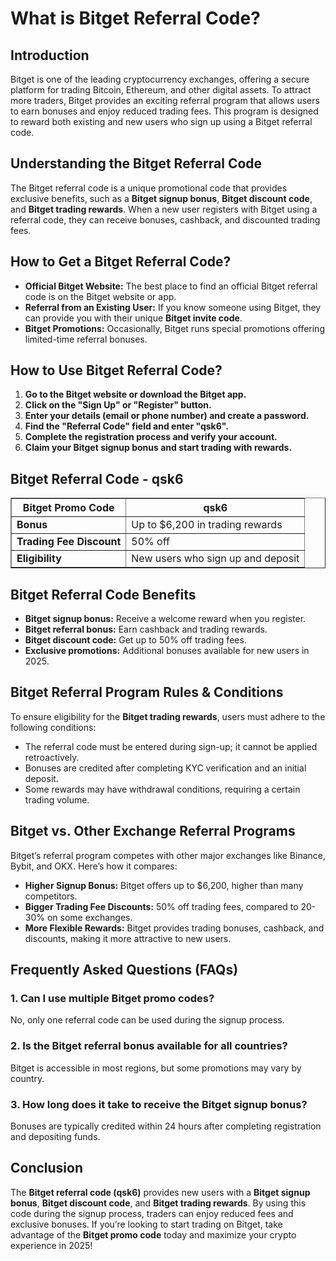 <h1>What is Bitget Referral Code?</h1>
<h2>Introduction</h2>
<p>Bitget is one of the leading cryptocurrency exchanges, offering a secure platform for trading Bitcoin, Ethereum, and other digital assets. To attract more traders, Bitget provides an exciting referral program that allows users to earn bonuses and enjoy reduced trading fees. This program is designed to reward both existing and new users who sign up using a Bitget referral code.</p>

<h2>Understanding the Bitget Referral Code</h2>
<p>The Bitget referral code is a unique promotional code that provides exclusive benefits, such as a <strong>Bitget signup bonus</strong>, <strong>Bitget discount code</strong>, and <strong>Bitget trading rewards</strong>. When a new user registers with Bitget using a referral code, they can receive bonuses, cashback, and discounted trading fees.</p>

<h2>How to Get a Bitget Referral Code?</h2>
<ul>
    <li><strong>Official Bitget Website:</strong> The best place to find an official Bitget referral code is on the Bitget website or app.</li>
    <li><strong>Referral from an Existing User:</strong> If you know someone using Bitget, they can provide you with their unique <strong>Bitget invite code</strong>.</li>
    <li><strong>Bitget Promotions:</strong> Occasionally, Bitget runs special promotions offering limited-time referral bonuses.</li>
</ul>

<h2>How to Use Bitget Referral Code?</h2>
<ol>
    <li><strong>Go to the Bitget website or download the Bitget app.</strong></li>
    <li><strong>Click on the "Sign Up" or "Register" button.</strong></li>
    <li><strong>Enter your details (email or phone number) and create a password.</strong></li>
    <li><strong>Find the "Referral Code" field and enter "qsk6".</strong></li>
    <li><strong>Complete the registration process and verify your account.</strong></li>
    <li><strong>Claim your Bitget signup bonus and start trading with rewards.</strong></li>
</ol>

<h2>Bitget Referral Code - qsk6</h2>
<table border="1">
    <tr>
        <th>Bitget Promo Code</th>
        <th>qsk6</th>
    </tr>
    <tr>
        <td><strong>Bonus</strong></td>
        <td>Up to $6,200 in trading rewards</td>
    </tr>
    <tr>
        <td><strong>Trading Fee Discount</strong></td>
        <td>50% off</td>
    </tr>
    <tr>
        <td><strong>Eligibility</strong></td>
        <td>New users who sign up and deposit</td>
    </tr>
</table>

<h2>Bitget Referral Code Benefits</h2>
<ul>
    <li><strong>Bitget signup bonus:</strong> Receive a welcome reward when you register.</li>
    <li><strong>Bitget referral bonus:</strong> Earn cashback and trading rewards.</li>
    <li><strong>Bitget discount code:</strong> Get up to 50% off trading fees.</li>
    <li><strong>Exclusive promotions:</strong> Additional bonuses available for new users in 2025.</li>
</ul>

<h2>Bitget Referral Program Rules & Conditions</h2>
<p>To ensure eligibility for the <strong>Bitget trading rewards</strong>, users must adhere to the following conditions:</p>
<ul>
    <li>The referral code must be entered during sign-up; it cannot be applied retroactively.</li>
    <li>Bonuses are credited after completing KYC verification and an initial deposit.</li>
    <li>Some rewards may have withdrawal conditions, requiring a certain trading volume.</li>
</ul>

<h2>Bitget vs. Other Exchange Referral Programs</h2>
<p>Bitget’s referral program competes with other major exchanges like Binance, Bybit, and OKX. Here’s how it compares:</p>
<ul>
    <li><strong>Higher Signup Bonus:</strong> Bitget offers up to $6,200, higher than many competitors.</li>
    <li><strong>Bigger Trading Fee Discounts:</strong> 50% off trading fees, compared to 20-30% on some exchanges.</li>
    <li><strong>More Flexible Rewards:</strong> Bitget provides trading bonuses, cashback, and discounts, making it more attractive to new users.</li>
</ul>

<h2>Frequently Asked Questions (FAQs)</h2>
<h3>1. Can I use multiple Bitget promo codes?</h3>
<p>No, only one referral code can be used during the signup process.</p>

<h3>2. Is the Bitget referral bonus available for all countries?</h3>
<p>Bitget is accessible in most regions, but some promotions may vary by country.</p>

<h3>3. How long does it take to receive the Bitget signup bonus?</h3>
<p>Bonuses are typically credited within 24 hours after completing registration and depositing funds.</p>

<h2>Conclusion</h2>
<p>The <strong>Bitget referral code (qsk6)</strong> provides new users with a <strong>Bitget signup bonus</strong>, <strong>Bitget discount code</strong>, and <strong>Bitget trading rewards</strong>. By using this code during the signup process, traders can enjoy reduced fees and exclusive bonuses. If you’re looking to start trading on Bitget, take advantage of the <strong>Bitget promo code</strong> today and maximize your crypto experience in 2025!</p>
